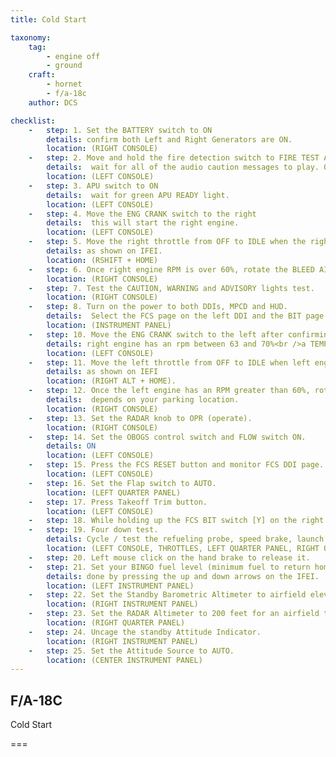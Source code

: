 ```yaml
---
title: Cold Start

taxonomy:
    tag:
        - engine off
        - ground
    craft:
        - hornet
        - f/a-18c
    author: DCS

checklist:
    -   step: 1. Set the BATTERY switch to ON
        details: confirm both Left and Right Generators are ON.
        location: (RIGHT CONSOLE)
    -   step: 2. Move and hold the fire detection switch to FIRE TEST A
        details:  wait for all of the audio caution messages to play. Once complete, wait 10 seconds and then do the same for FIRE TEST B. Between running FIRE TEST A and FIRE TEST B, you can reset the battery switch to rewind the fire test tape. 
        location: (LEFT CONSOLE)
    -   step: 3. APU switch to ON 
        details:  wait for green APU READY light. 
        location: (LEFT CONSOLE)
    -   step: 4. Move the ENG CRANK switch to the right
        details:  this will start the right engine. 
        location: (LEFT CONSOLE)
    -   step: 5. Move the right throttle from OFF to IDLE when the right engine is above 25% rpm 
        details: as shown on IFEI. 
        location: (RSHIFT + HOME)
    -   step: 6. Once right engine RPM is over 60%, rotate the BLEED AIR knob 360 degrees clockwise, from NORM to NORM. 
        location: (RIGHT CONSOLE)
    -   step: 7. Test the CAUTION, WARNING and ADVISORY lights test.
        location: (RIGHT CONSOLE)
    -   step: 8. Turn on the power to both DDIs, MPCD and HUD.
        details:  Select the FCS page on the left DDI and the BIT page on the right DDI. 
        location: (INSTRUMENT PANEL)
    -   step: 10. Move the ENG CRANK switch to the left after confirming the following
        details: right engine has an rpm between 63 and 70%<br />a TEMP between 190 and 590 degrees<br />Fuel Flow between 420 and 900 PPH<br />a nozzle position between 73 and 84%<br />and an OIL pressure between 45 and 110 psi.<br />
        location: (LEFT CONSOLE)
    -   step: 11. Move the left throttle from OFF to IDLE when left engine has reached at least 25% rpm
        details: as shown on IEFI 
        location: (RIGHT ALT + HOME).
    -   step: 12. Once the left engine has an RPM greater than 60%, rotate the INS knob to GND (ground) or CV (carrier)
        details:  depends on your parking location. 
        location: (RIGHT CONSOLE)
    -   step: 13. Set the RADAR knob to OPR (operate). 
        location: (RIGHT CONSOLE)
    -   step: 14. Set the OBOGS control switch and FLOW switch ON. 
        details: ON
        location: (LEFT CONSOLE)
    -   step: 15. Press the FCS RESET button and monitor FCS DDI page. 
        location: (LEFT CONSOLE)
    -   step: 16. Set the Flap switch to AUTO. 
        location: (LEFT QUARTER PANEL)
    -   step: 17. Press Takeoff Trim button. 
        location: (LEFT CONSOLE)
    -   step: 18. While holding up the FCS BIT switch [Y] on the right wall, press the FCS OSB on the BIT / FCS page at the same time.  
    -   step: 19. Four down test. 
        details: Cycle / test the refueling probe, speed brake, launch bar, arrestor hook, pitot heat, and set flaps to HALF. 
        location: (LEFT CONSOLE, THROTTLES, LEFT QUARTER PANEL, RIGHT QUARTER PANEL, and RIGHT CONSOLE)
    -   step: 20. Left mouse click on the hand brake to release it.  
    -   step: 21. Set your BINGO fuel level (minimum fuel to return home) 
        details: done by pressing the up and down arrows on the IFEI. 
        location: (LEFT INSTRUMENT PANEL)
    -   step: 22. Set the Standby Barometric Altimeter to airfield elevation. 
        location: (RIGHT INSTRUMENT PANEL)
    -   step: 23. Set the RADAR Altimeter to 200 feet for an airfield takeoff or 40 feet from the carrier.
        location: (RIGHT QUARTER PANEL)
    -   step: 24. Uncage the standby Attitude Indicator. 
        location: (RIGHT INSTRUMENT PANEL)
    -   step: 25. Set the Attitude Source to AUTO. 
        location: (CENTER INSTRUMENT PANEL)
---
```


## F/A-18C 
Cold Start

===
